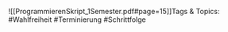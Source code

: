 
![[ProgrammierenSkript_1Semester.pdf#page=15]]Tags & Topics:
   #Wahlfreiheit
   #Terminierung
   #Schrittfolge